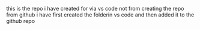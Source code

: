 this is the repo i have created for via vs code not from creating the repo from github i have first created the folderin vs code and then added it to the github repo
